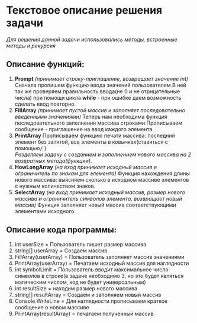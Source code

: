 # Текстовое описание решения задачи
*Для решения данной задачи использовались методы, встроенные методы и рекурсия*<br>
## Описание функций:
1. **Prompt** *(принимает строку-приглашение, возвращает значение int)* Cначала пропишем функцию ввода значений пользователем.В ней так же проверяем правильность ввода(не 0 и не отрицательные числа) при помощи цикла **while** - при ошибке даем возможность сделать ввод повторно.
2. **FillArray** *(принимает пустой массив и заполняет последовательно введенными значениями)* Теперь нам необходима функция последовательного заполнения массива строками.Прописываем сообщение - приглашение на ввод каждого элемента.
3. **PrintArray** Прописываем функцию печати массива: последний элемент без запятой, все элементы в ковычках(ставяться с помощью<kbd>/</kbd> )<br>
*Разделяем задачу с созданием и заполнением нового массива на 2 возвратных метода(функции).*
4. **HowLongArray** *(на вход принимает исходный массив и ограничитель по знакам для элемента)* Функция нахождения длины нового массива: выясняем сколько в исходном массиве элементов с нужным количеством знаков.
5. **SelectArray** *(на вход принимает исходный массив, размер нового массива и ограничитель символов элемента, возвращает новый массив)* Функция заполняет новый массив соответствующими элементами исходного.
## Описание кода программы:
1. int userSize = Пользователь пишет размер массива
2. string[] userArray = Создаем массив
3. FillArray(userArray) = Пользователь заполняет массив значениями
4. PrintArray(userArray) = Печатаем исходный массив для наглядности
5. int symbolLimit = Пользователь вводит максимальное число символов в строке(в задаче необходимо 3, но это будет являться магическим числом, код не будет универсальным)
6. int resultSize = находим размер нового массива
7. string[] resultArray = Создаем и заполняем новый массив
8. Console.WriteLine = Для наглядности прописываем краткое сообщение о новом массиве
9. PrintArray(resultArray) = печатаем полученный массив


